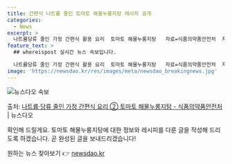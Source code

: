 ```yaml
---
title: 간편식 나트륨 줄인 토마토 해물누룽지탕 레시피 공개
categories:
  - News
excerpt: >
  나트륨당류 줄인 가정 간편식 활용 요리  토마토 해물누룽지탕   자료=식품의약품안전처  자료출처=정책브리핑 …
feature_text: >
  ## whereispost 실시간 뉴스 속보입니다.

  나트륨당류 줄인 가정 간편식 활용 요리  토마토 해물누룽지탕   자료=식품의약품안전처  자료출처=정책브리핑 …
image: 'https://newsdao.kr/res/images/meta/newsdao_breakingnews.jpg'
---
```


![뉴스다오 속보](https://newsdao.kr/res/images/meta/newsdao_breakingnews.jpg)

<p>출처: <a href="https://newsdao.kr/3824" rel="dofollow">나트륨·당류 줄인 가정 간편식 요리 ② 토마토 해물누룽지탕 - 식품의약품안전처</a> | 뉴스다오</p>

확인해 드릴게요. 토마토 해물누룽지탕에 대한 정보와 레시피를 다룬 글을 작성해 드리도록 하겠습니다. 곧 완성된 글을 보내드리겠습니다! 

원하는 뉴스 찾아보기 👉 <a href="https://newsdao.kr" rel="dofollow">newsdao.kr</a>


